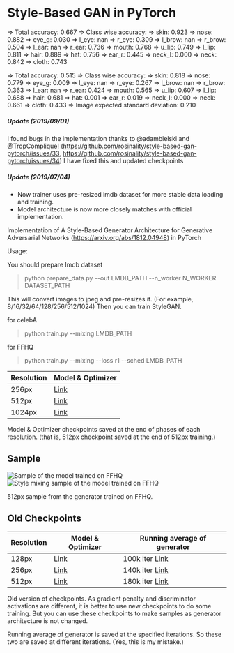 # Style-Based GAN in PyTorch

=> Total accuracy: 0.667
=> Class wise accuracy:
=> skin:        0.923
=> nose:        0.882
=> eye_g:       0.030
=> l_eye:       nan
=> r_eye:       0.309
=> l_brow:      nan
=> r_brow:      0.504
=> l_ear:       nan
=> r_ear:       0.736
=> mouth:       0.768
=> u_lip:       0.749
=> l_lip:       0.811
=> hair:        0.889
=> hat: 0.756
=> ear_r:       0.445
=> neck_l:      0.000
=> neck:        0.842
=> cloth:       0.743

=> Total accuracy: 0.515
=> Class wise accuracy:
=> skin:        0.818
=> nose:        0.779
=> eye_g:       0.009
=> l_eye:       nan
=> r_eye:       0.267
=> l_brow:      nan
=> r_brow:      0.363
=> l_ear:       nan
=> r_ear:       0.424
=> mouth:       0.565
=> u_lip:       0.607
=> l_lip:       0.688
=> hair:        0.681
=> hat: 0.001
=> ear_r:       0.019
=> neck_l:      0.000
=> neck:        0.661
=> cloth:       0.433
=> Image expected standard deviation: 0.210

##### Update (2019/09/01)

I found bugs in the implementation thanks to @adambielski and @TropComplique! (https://github.com/rosinality/style-based-gan-pytorch/issues/33, https://github.com/rosinality/style-based-gan-pytorch/issues/34) I have fixed this and updated checkpoints

##### Update (2019/07/04)

* Now trainer uses pre-resized lmdb dataset for more stable data loading and training.
* Model architecture is now more closely matches with official implementation.

Implementation of A Style-Based Generator Architecture for Generative Adversarial Networks (https://arxiv.org/abs/1812.04948) in PyTorch

Usage:

You should prepare lmdb dataset

> python prepare_data.py --out LMDB_PATH --n_worker N_WORKER DATASET_PATH

This will convert images to jpeg and pre-resizes it. (For example, 8/16/32/64/128/256/512/1024) Then you can train StyleGAN.

for celebA

> python train.py --mixing LMDB_PATH

for FFHQ

> python train.py --mixing --loss r1 --sched LMDB_PATH

Resolution | Model & Optimizer 
-----------|-------------------
256px      | [Link](https://drive.google.com/open?id=1QlXFPIOFzsJyjZ1AtfpnVhqW4Z0r8GLZ)
512px      | [Link](https://drive.google.com/open?id=13f0tXPX0EfHdac0zcudfC8osD4OdsxZQ)
1024px      | [Link](https://drive.google.com/open?id=1NJMqp2AN1de8cPXTBzYC7mX2wXF9ox-i)

Model & Optimizer checkpoints saved at the end of phases of each resolution. (that is, 512px checkpoint saved at the end of 512px training.)

## Sample

![Sample of the model trained on FFHQ](doc/sample_ffhq_new.png)
![Style mixing sample of the model trained on FFHQ](doc/sample_mixing_ffhq_new.png)

512px sample from the generator trained on FFHQ.

## Old Checkpoints

Resolution | Model & Optimizer | Running average of generator
-----------|-------------------|------------------------------
128px      | [Link](https://drive.google.com/open?id=1Fc0d8tTjS7Fcmr8gyHk8M0P-VMiRNeMl) | 100k iter [Link](https://drive.google.com/open?id=1b4MKSVTbWoY15NkzsM58T0QCvTE9d_Ch)
256px      | [Link](https://drive.google.com/open?id=1K2G1p-m1BQNoTEKJDBGAtFI1fC4eBjcd) | 140k iter [Link](https://drive.google.com/open?id=1n01mlc1mPpQyeUnnWNGeZiY7vp6JgakM)
512px      | [Link](https://drive.google.com/open?id=1Ls8NA56UnJWGJkRXXyJoDdz4a7uizBtw) | 180k iter [Link](https://drive.google.com/open?id=15lnKHnldIidQnXAlQ8PHo2W4XUTaIfq-)

Old version of checkpoints. As gradient penalty and discriminator activations are different, it is better to use new checkpoints to do some training. But you can use these checkpoints to make samples as generator architecture is not changed.

Running average of generator is saved at the specified iterations. So these two are saved at different iterations. (Yes, this is my mistake.)